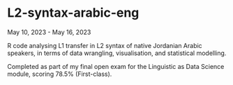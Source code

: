 # L2-syntax-arabic-eng
May 10, 2023 - May 16, 2023

R code analysing L1 transfer in L2 syntax of native Jordanian Arabic speakers, in terms of data wrangling, visualisation, and statistical modelling.

Completed as part of my final open exam for the Linguistic as Data Science module, scoring 78.5% (First-class). 

